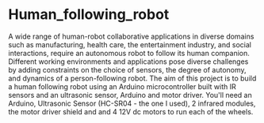# Human_following_robot
A wide range of human-robot collaborative applications in diverse domains such as manufacturing, health care, the entertainment industry, and social interactions, require an autonomous robot to follow its human companion. Different working environments and applications pose diverse challenges by adding constraints on the choice of sensors, the degree of autonomy, and dynamics of a person-following robot. The aim of this project is to build a human following robot using an Arduino microcontroller built with IR sensors and an ultrasonic sensor, Arduino and motor driver.
You'll need an Arduino, Ultrasonic Sensor (HC-SR04 - the one I used), 2 infrared modules, the motor driver shield and and 4 12V dc motors to run each of the wheels. 
